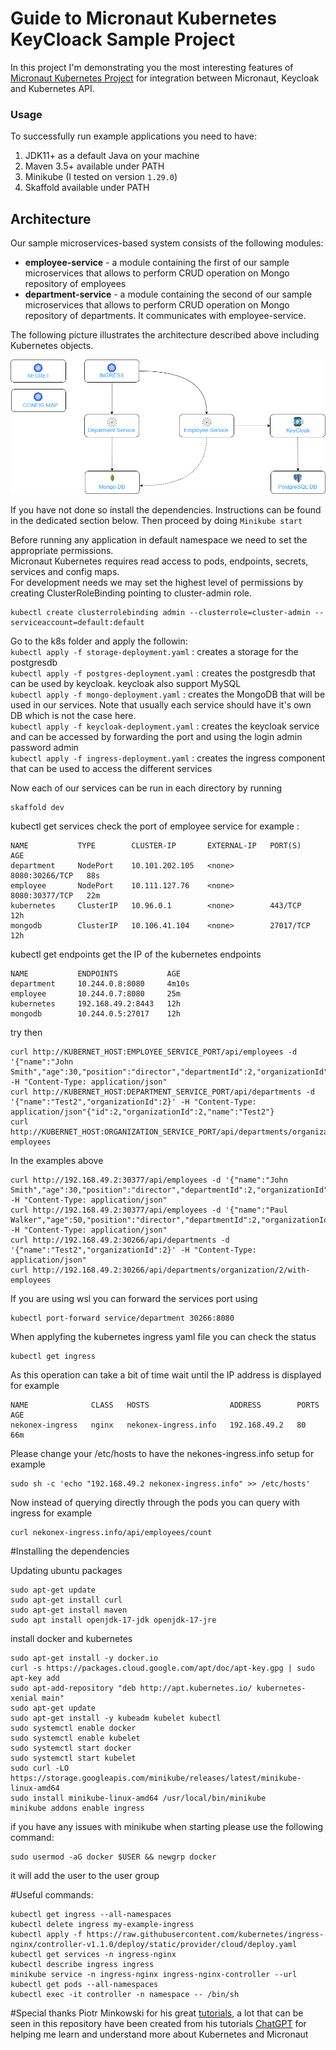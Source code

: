 # Guide to Micronaut Kubernetes KeyCloack Sample Project

In this project I'm demonstrating you the most interesting features of [Micronaut Kubernetes Project](https://micronaut-projects.github.io/micronaut-kubernetes/snapshot/guide/) for integration between Micronaut, Keycloak and Kubernetes API.

### Usage
To successfully run example applications you need to have:
1. JDK11+ as a default Java on your machine
2. Maven 3.5+ available under PATH
3. Minikube (I tested on version `1.29.0`)
4. Skaffold available under PATH

## Architecture

Our sample microservices-based system consists of the following modules:
- **employee-service** - a module containing the first of our sample microservices that allows to perform CRUD operation on Mongo repository of employees
- **department-service** - a module containing the second of our sample microservices that allows to perform CRUD operation on Mongo repository of departments. It communicates with employee-service.

The following picture illustrates the architecture described above including Kubernetes objects.

![Microservices Diagram](pictures/diagram.png)

If you have not done so install the dependencies. Instructions can be found in the dedicated section below.
Then proceed by doing `Minikube start`

Before running any application in default namespace we need to set the appropriate permissions.  
Micronaut Kubernetes requires read access to pods, endpoints, secrets, services and config maps.  
For development needs we may set the highest level of permissions by creating ClusterRoleBinding pointing to cluster-admin role.
```
kubectl create clusterrolebinding admin --clusterrole=cluster-admin --serviceaccount=default:default
```

Go to the k8s folder and apply the followin:  
`kubectl apply -f storage-deployment.yaml` : creates a storage for the postgresdb  
`kubectl apply -f postgres-deployment.yaml` : creates the postgresdb that can be used by keycloak. keycloak also support MySQL  
`kubectl apply -f mongo-deployment.yaml` : creates the MongoDB that will be used in our services. Note that usually each service should have it's own DB which is not the case here.  
`kubectl apply -f keycloak-deployment.yaml` : creates the keycloak service and can be accessed by forwarding the port and using the login admin password admin  
`kubectl apply -f ingress-deployment.yaml` : creates the ingress component that can be used to access the different services

Now each of our services can be run in each directory by running
```
skaffold dev
```
kubectl get services check the port of employee service for example :
```
NAME           TYPE        CLUSTER-IP       EXTERNAL-IP   PORT(S)          AGE  
department     NodePort    10.101.202.105   <none>        8080:30266/TCP   88s  
employee       NodePort    10.111.127.76    <none>        8080:30377/TCP   22m  
kubernetes     ClusterIP   10.96.0.1        <none>        443/TCP          12h  
mongodb        ClusterIP   10.106.41.104    <none>        27017/TCP        12h
```  

kubectl get endpoints get the IP of the kubernetes endpoints
```
NAME           ENDPOINTS           AGE
department     10.244.0.8:8080     4m10s
employee       10.244.0.7:8080     25m
kubernetes     192.168.49.2:8443   12h
mongodb        10.244.0.5:27017    12h
```

try then
```
curl http://KUBERNET_HOST:EMPLOYEE_SERVICE_PORT/api/employees -d '{"name":"John Smith","age":30,"position":"director","departmentId":2,"organizationId":2}' -H "Content-Type: application/json"
curl http://KUBERNET_HOST:DEPARTMENT_SERVICE_PORT/api/departments -d '{"name":"Test2","organizationId":2}' -H "Content-Type: application/json"{"id":2,"organizationId":2,"name":"Test2"}
curl http://KUBERNET_HOST:ORGANIZATION_SERVICE_PORT/api/departments/organization/2/with-employees
```

In the examples above
```
curl http://192.168.49.2:30377/api/employees -d '{"name":"John Smith","age":30,"position":"director","departmentId":2,"organizationId":2}' -H "Content-Type: application/json"
curl http://192.168.49.2:30377/api/employees -d '{"name":"Paul Walker","age":50,"position":"director","departmentId":2,"organizationId":2}' -H "Content-Type: application/json"
curl http://192.168.49.2:30266/api/departments -d '{"name":"Test2","organizationId":2}' -H "Content-Type: application/json"
curl http://192.168.49.2:30266/api/departments/organization/2/with-employees
```

If you are using wsl you can forward the services port using
```
kubectl port-forward service/department 30266:8080
```

When applyfing the kubernetes ingress yaml file you can check the status
```
kubectl get ingress
```
As this operation can take a bit of time wait until the IP address is displayed for example
```
NAME              CLASS   HOSTS                  ADDRESS        PORTS   AGE
nekonex-ingress   nginx   nekonex-ingress.info   192.168.49.2   80      66m
```
Please change your /etc/hosts to have the nekones-ingress.info setup for example
```
sudo sh -c 'echo "192.168.49.2 nekonex-ingress.info" >> /etc/hosts'
```

Now instead of querying directly through the pods you can query with ingress for example
```
curl nekonex-ingress.info/api/employees/count
```
#Installing the dependencies

Updating ubuntu packages
```
sudo apt-get update 
sudo apt-get install curl
sudo apt-get install maven
sudo apt install openjdk-17-jdk openjdk-17-jre
```

install docker and kubernetes
```
sudo apt-get install -y docker.io
curl -s https://packages.cloud.google.com/apt/doc/apt-key.gpg | sudo apt-key add
sudo apt-add-repository "deb http://apt.kubernetes.io/ kubernetes-xenial main"
sudo apt-get update
sudo apt-get install -y kubeadm kubelet kubectl
sudo systemctl enable docker
sudo systemctl enable kubelet
sudo systemctl start docker
sudo systemctl start kubelet
sudo curl -LO https://storage.googleapis.com/minikube/releases/latest/minikube-linux-amd64
sudo install minikube-linux-amd64 /usr/local/bin/minikube
minikube addons enable ingress
```

if you have any issues with minikube when starting please use the following command:
```
sudo usermod -aG docker $USER && newgrp docker
```
it will add the user to the user group


#Useful commands:
```
kubectl get ingress --all-namespaces
kubectl delete ingress my-example-ingress
kubectl apply -f https://raw.githubusercontent.com/kubernetes/ingress-nginx/controller-v1.1.0/deploy/static/provider/cloud/deploy.yaml
kubectl get services -n ingress-nginx
kubectl describe ingress ingress
minikube service -n ingress-nginx ingress-nginx-controller --url
kubectl get pods --all-namespaces
kubectl exec -it controller -n namespace -- /bin/sh
```

#Special thanks
Piotr Minkowski for his great [tutorials](https://piotrminkowski.com/), a lot that can be seen in this repository have been created from his tutorials
[ChatGPT](https://chat.openai.com/) for helping me learn and understand more about Kubernetes and Micronaut 